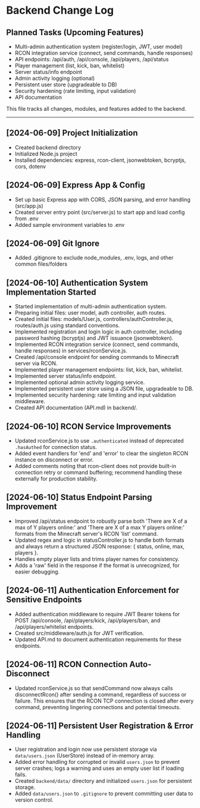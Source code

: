 # Backend Change Log

## Planned Tasks (Upcoming Features)
- Multi-admin authentication system (register/login, JWT, user model)
- RCON integration service (connect, send commands, handle responses)
- API endpoints: /api/auth, /api/console, /api/players, /api/status
- Player management (list, kick, ban, whitelist)
- Server status/info endpoint
- Admin activity logging (optional)
- Persistent user store (upgradeable to DB)
- Security hardening (rate limiting, input validation)
- API documentation

This file tracks all changes, modules, and features added to the backend.

---

## [2024-06-09] Project Initialization
- Created backend directory
- Initialized Node.js project
- Installed dependencies: express, rcon-client, jsonwebtoken, bcryptjs, cors, dotenv 

## [2024-06-09] Express App & Config
- Set up basic Express app with CORS, JSON parsing, and error handling (src/app.js)
- Created server entry point (src/server.js) to start app and load config from .env
- Added sample environment variables to .env 

## [2024-06-09] Git Ignore
- Added .gitignore to exclude node_modules, .env, logs, and other common files/folders 

## [2024-06-10] Authentication System Implementation Started
- Started implementation of multi-admin authentication system.
- Preparing initial files: user model, auth controller, auth routes. 
- Created initial files: models/User.js, controllers/authController.js, routes/auth.js using standard conventions. 
- Implemented registration and login logic in auth controller, including password hashing (bcryptjs) and JWT issuance (jsonwebtoken). 
- Implemented RCON integration service (connect, send commands, handle responses) in services/rconService.js. 
- Created /api/console endpoint for sending commands to Minecraft server via RCON. 
- Implemented player management endpoints: list, kick, ban, whitelist. 
- Implemented server status/info endpoint. 
- Implemented optional admin activity logging service. 
- Implemented persistent user store using a JSON file, upgradeable to DB. 
- Implemented security hardening: rate limiting and input validation middleware. 
- Created API documentation (API.md) in backend/. 

## [2024-06-10] RCON Service Improvements
- Updated rconService.js to use `.authenticated` instead of deprecated `.hasAuthed` for connection status.
- Added event handlers for 'end' and 'error' to clear the singleton RCON instance on disconnect or error.
- Added comments noting that rcon-client does not provide built-in connection retry or command buffering; recommend handling these externally for production stability. 

## [2024-06-10] Status Endpoint Parsing Improvement
- Improved /api/status endpoint to robustly parse both 'There are X of a max of Y players online:' and 'There are X of a max Y players online:' formats from the Minecraft server's RCON 'list' command.
- Updated regex and logic in statusController.js to handle both formats and always return a structured JSON response: { status, online, max, players }.
- Handles empty player lists and trims player names for consistency.
- Adds a 'raw' field in the response if the format is unrecognized, for easier debugging. 

## [2024-06-11] Authentication Enforcement for Sensitive Endpoints
- Added authentication middleware to require JWT Bearer tokens for POST /api/console, /api/players/kick, /api/players/ban, and /api/players/whitelist endpoints.
- Created src/middleware/auth.js for JWT verification.
- Updated API.md to document authentication requirements for these endpoints. 

## [2024-06-11] RCON Connection Auto-Disconnect
- Updated rconService.js so that sendCommand now always calls disconnectRcon() after sending a command, regardless of success or failure. This ensures that the RCON TCP connection is closed after every command, preventing lingering connections and potential timeouts. 

## [2024-06-11] Persistent User Registration & Error Handling
- User registration and login now use persistent storage via `data/users.json` (UserStore) instead of in-memory array.
- Added error handling for corrupted or invalid `users.json` to prevent server crashes; logs a warning and uses an empty user list if loading fails.
- Created `backend/data/` directory and initialized `users.json` for persistent storage.
- Added `data/users.json` to `.gitignore` to prevent committing user data to version control. 